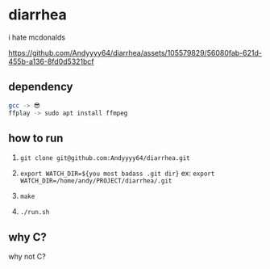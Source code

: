 # diarrhea
i hate mcdonalds


https://github.com/Andyyyy64/diarrhea/assets/105579829/56080fab-621d-455b-a136-8fd0d5321bcf


## dependency 

```bash
gcc -> 😎
ffplay -> sudo apt install ffmpeg
```

## how to run

1. `git clone git@github.com:Andyyyy64/diarrhea.git`

2. `export WATCH_DIR=${you most badass .git dir}`
	ex: `export WATCH_DIR=/home/andy/PROJECT/diarrhea/.git`
3. `make`
4. `./run.sh` 

## why C?
why not C?
